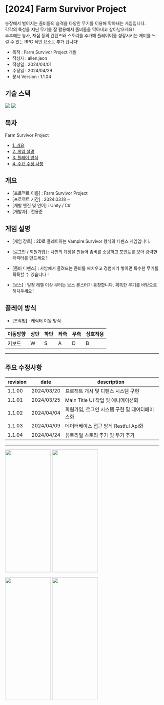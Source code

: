 # [2024] Farm Survivor Project 

농장에서 벌어지는 좀비들의 습격을 다양한 무기를 이용해 막아내는 게임입니다.  
각각의 특성을 지닌 무기를 잘 활용해서 좀비들을 막아내고 살아남으세요!  
추후에는 농사, 채집 등의 컨텐츠와 스토리를 추가해 플레이어를 성장시키는 재미를 느낄 수 있는
RPG 적인 요소도 추가 됩니다!



* 목적 : Farm Survivor Project 개발
* 작성자 : allen.jeon
* 작성일 : 2024/04/01
* 수정일 : 2024/04/29
* 문서 Version : 1.1.04


## **기술 스택**

<img src="https://img.shields.io/badge/C%23-512BD4?style=for-the-badge&logo=c-sharp&logoColor=white"> <img src="https://img.shields.io/badge/Unity-000000?style=for-the-badge&logo=unity&logoColor=white">




## **목차** 
Farm Survivor Project
* [1. 개요](#outline)
* [2. 게임 설명](#gameinfo)
* [3. 플레이 방식](#howtoplay)
* [4. 주요 수정 사항](#update)


<a name="outline"></a>
## **개요** 
* [프로젝트 이름] : Farm Survivor Project
* [프로젝트 기간] : 2024.03.18 ~ 
* [개발 엔진 및 언어] : Unity / C# 
* [개발자] : 전용준




<a name="gameinfo"></a>
## **게임 설명** 

* [게임 장르] : 2D로 플레이하는 Vampire Survivor 형식의 디펜스 게임입니다.

* [로그인 / 회원가입] : 나만의 계정을 만들어 좀비를 소탕하고 포인트를 모아 강력한 캐릭터를 만드세요 !

* [좀비 디펜스] : 사방에서 몰려드는 좀비를 해치우고 경험치가 쌓이면 특수한 무기를 획득할 수 있습니다 !

* [보스] : 일정 레벨 이상 부터는 보스 몬스터가 등장합니다. 획득한 무기를 바탕으로 해치우세요 !

  

<a name="howtoplay"></a>
## **플레이 방식** 

* [조작법] : 캐릭터 이동 방식

| 이동방향  | 상단 | 하단 | 좌측 | 우측 | 상호작용 |
|---------|-----|-----|-----|-----|-----|
| 키보드 | W | S | A | D | B | 




---

<a name="update"></a>
## **주요 수정사항**

| revision | date | description |
|--------|----------|--------------------------------------------------------------------------|
| 1.1.00   | 2024/03/20 | 프로젝트 개시 및 디펜스 시스템 구현 |
| 1.1.01   | 2024/03/25 | Main Title UI 작업 및 애니메이션화 |
| 1.1.02   | 2024/04/04 | 회원가입, 로그인 시스템 구현 및 데이터베이스화 |
| 1.1.03   | 2024/04/09 | 데이터베이스 접근 방식 Restful Api화 |
| 1.1.04   | 2024/04/24 | 튜토리얼 스토리 추가 및 무기 추가 |

---

<p align="left">
  <img src="https://github.com/MozarTnT/VSLike2D_Project_1/assets/148767887/aa0a9019-7e5c-4158-b497-2eaea946c8d0",  height="400x", width="150px">
  <img src="https://github.com/MozarTnT/VSLike2D_Project_1/assets/148767887/e03654d3-1902-45f6-9941-1526a57d3915",  height="400x", width="150px">
</p>

<p align="left">
  <img src="https://github.com/MozarTnT/VSLike2D_Project_1/assets/148767887/336da96c-19b8-4a0e-b165-c4b2ce62cb1d",  height="400x", width="150px">
  <img src="https://github.com/MozarTnT/VSLike2D_Project_1/assets/148767887/1d399cbb-9781-4fd1-9041-515e1bd69992",  height="400x", width="150px">
</p>




